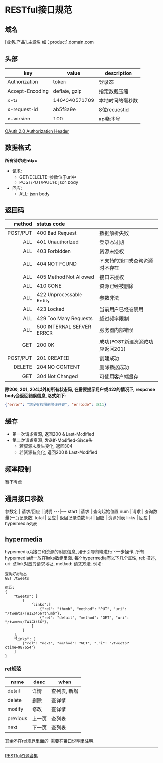 # RESTful接口规范

## 域名
[业务/产品].主域名
如：product1.domain.com

## 头部
| key | value | description |
| --- | --- | --- |
| Authorization | token | 登录态 | 
| Accept-Encoding | deflate, gzip | 指定数据压缩 | 
| x-ts | 1464340571789 | 本地时间的毫秒数 | 
| x-request-id | ab5f8a9e | 8位requestid | 
| x-version | 100 | api版本号 |

[OAuth 2.0 Authorization Header](http://stackoverflow.com/questions/11068892/oauth-2-0-authorization-header)

## 数据格式
**所有请求走https**

* 请求:
	* GET/DELELTE: 参数位于uri中
	* POST/PUT/PATCH: json body
* 回应:
	* ALL: json body

## 返回码
| method         | status code               | |
| -------------: | :-------------------------| :--|
|       POST/PUT | 400 Bad Request           | 数据解析失败 |
|            ALL | 401 Unauthorized          | 登录态过期 |
|            ALL | 403 Forbidden             | 资源未授权 |
|            ALL | 404 NOT FOUND             | 不支持的接口或查询资源时不存在 | 
|            ALL | 405 Method Not Allowed    | 接口未授权 |
|            ALL | 410 GONE                  | 资源已经被删除 | 
|            ALL | 422 Unprocessable Entity  | 参数非法 | 
|            ALL | 423 Locked | 当前用户已经被禁用 |
|            ALL | 429 Too Many Requests     | 超过频率限制 | 
|            ALL | 500 INTERNAL SERVER ERROR | 服务器内部错误 | 
|            GET | 200 OK                    | 成功(POST新建资源成功应返回201) |
|       POST/PUT | 201 CREATED               | 创建成功 |
|         DELETE | 204 NO CONTENT            | 删除数据成功 | 
| 	         GET | 304 Not Changed 		     | 可使用客户端缓存 |

**除200, 201, 204以外的所有状态码, 在需要提示用户或422的情况下, response body会返回错误信息, 格式如下:**
```json
{"error": "您没有权限删除该评论", "errcode": 3811}
```

## 缓存
*  第一次请求资源, 返回200 & Last-Modified
*  第二次请求资源, 发送If-Modified-Since头
	*  若资源未发生变化, 返回304
	*  若资源有变化, 返回200 & Last-Modified

## 频率限制
暂不考虑

## 通用接口参数

参数名 | 请求/回应 | 说明
---|---
start | 请求 | 查询起始位置
num   | 请求 | 查询数量(一页记录数)
total | 回应 | 返回记录总数
list  | 回应 | 资源列表
links | 回应 | hypermedia列表

## hypermedia
hypermedia为接口和资源的附属信息, 用于引导前端进行下一步操作.
所有hypermedia统一放在links数组里面.
每个hypermedia有以下几个属性, rel: 描述, uri: 该link对应的请求地址, method: 请求方法. 例如:

```
查询好友动态
GET /tweets

返回:
{
    "tweets": [
        {
            "links":[
                {"rel": "thumb", "method": "PUT", "uri": "/tweets/TW123456?thumb"},
                {"rel": "detail", "method": "GET", "uri": "/tweets/TW123456"},
            ]
        }
    ],
    "links": [
        {"rel": "next", "method": "GET", "uri": "/tweets?ctime=987654"}
    ]
}
```

### rel规范

|name|desc|when|
|---|---|---|
|detail|详情|查列表, 新增|
|delete|删除|查详情|
|modify|修改|查详情|
|previous|上一页|查列表|
|next|下一页|查列表|

其余不在rel规范里面的, 需要在接口说明里注明.

---
[RESTful资源合集](https://github.com/aisuhua/restful-api-design-references)
